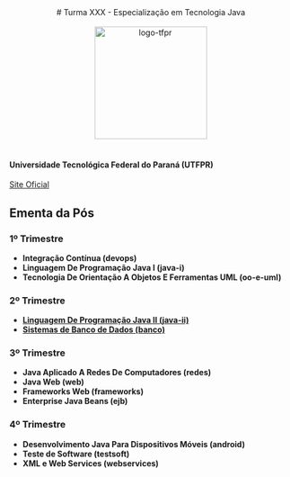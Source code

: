 <div align=center># Turma XXX - Especialização em Tecnologia Java</div><div>
<span></span>
<br>

<div align=center><a href="https://ibb.co/L9hBndY"><img src="https://i.ibb.co/KVzBFxb/logo-tfpr.jpg" alt="logo-tfpr" border="0" width="200"></a></div><div>
<br>

#### Universidade Tecnológica Federal do Paraná (UTFPR)

[Site Oficial](https://www.utfpr.edu.br)

## Ementa da Pós


### 1º Trimestre
- **Integração Contínua (devops)**
- **Linguagem De Programação Java I (java-i)**
- **Tecnologia De Orientação A Objetos E Ferramentas UML (oo-e-uml)**

### 2º Trimestre
- **[Linguagem De Programação Java II (java-ii)](https://github.com/thePaulCode/utfpr-pos-graduacao/tree/main/4-java-ii)**
- **[Sistemas de Banco de Dados (banco)](https://github.com/thePaulCode/java-posgraduacao/tree/main/5-banco)**

### 3º Trimestre
- **Java Aplicado A Redes De Computadores (redes)**
- **Java Web (web)**
- **Frameworks Web (frameworks)**
- **Enterprise Java Beans (ejb)**

### 4º Trimestre
- **Desenvolvimento Java Para Dispositivos Móveis (android)**
- **Teste de Software (testsoft)**
- **XML e Web Services (webservices)**
